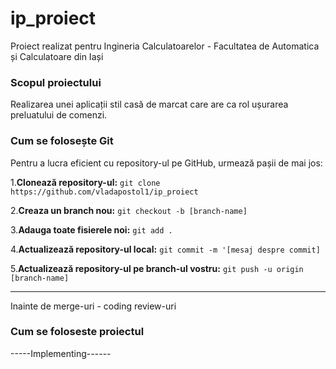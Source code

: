 # ip_proiect

Proiect realizat pentru Ingineria Calculatoarelor - Facultatea de Automatica și Calculatoare din Iași

### Scopul proiectului
Realizarea unei aplicații stil casă de marcat care are ca rol ușurarea preluatului de comenzi.

### Cum se folosește Git

Pentru a lucra eficient cu repository-ul pe GitHub, urmează pașii de mai jos:

1.**Clonează repository-ul:**
    ```
    git clone https://github.com/vladapostol1/ip_proiect
    ```

2.**Creaza un branch nou:**
    ```
    git checkout -b [branch-name]
    ```
    
3.**Adauga toate fisierele noi:**
    ```
     git add .
    ```

4.**Actualizează repository-ul local:**
    ```
    git commit -m '[mesaj despre commit]
    ```

5.**Actualizează repository-ul pe branch-ul vostru:**
    ```
    git push -u origin [branch-name]
    ```
    
-------------------------------------------------------------
Inainte de merge-uri - coding review-uri

### Cum se foloseste proiectul

-----Implementing------

